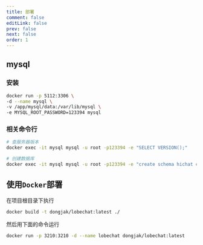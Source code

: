 ```yaml
---
title: 部署
comment: false
editLink: false
prev: false
next: false
order: 1
---
```



## mysql

### 安装

```bash
docker run -p 5112:3306 \
-d --name mysql \
-v /app/mysql/data:/var/lib/mysql \
-e MYSQL_ROOT_PASSWORD=123394 mysql
```

### 相关命令行

```bash
# 查服务器版本
docker exec -it mysql mysql -u root -p123394 -e "SELECT VERSION();"

# 创建数据库
docker exec -it mysql mysql -u root -p123394 -e "create schema hichat collate utf8mb4_general_ci;show databases;"

```


## 使用`Docker`部署

在项目根目录下执行

```bash
docker build -t dongjak/lobechat:latest ./
```

然后用下面的命令运行

```bash
docker run -p 3210:3210 -d --name lobechat dongjak/lobechat:latest
```
